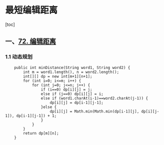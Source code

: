 # 最短编辑距离

[toc]

## 一、[72. 编辑距离](https://leetcode-cn.com/problems/edit-distance/)

### 1.1 动态规划

```
    public int minDistance(String word1, String word2) {
        int m = word1.length(), n = word2.length();
        int[][] dp = new int[m+1][n+1];
        for (int i=0; i<=m; i++) {
            for (int j=0; j<=n; j++) {
                if (i==0) dp[i][j] = j;
                else if (j==0) dp[i][j] = i;
                else if (word1.charAt(i-1)==word2.charAt(j-1)) {
                    dp[i][j] = dp[i-1][j-1];
                }else {
                    dp[i][j] = Math.min(Math.min(dp[i-1][j], dp[i][j-1]), dp[i-1][j-1]) + 1;
                }
            }
        }
        return dp[m][n];
    }
```



